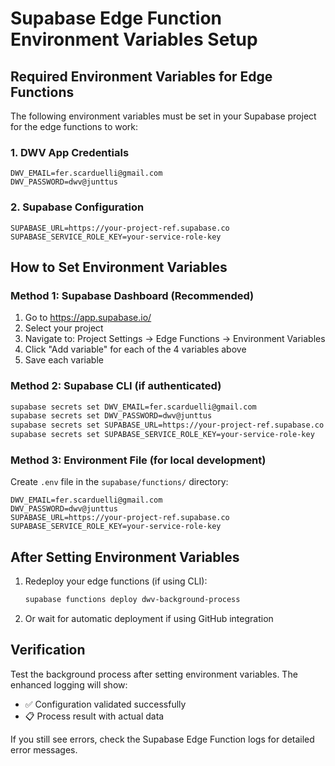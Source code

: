 # Supabase Edge Function Environment Variables Setup

## Required Environment Variables for Edge Functions

The following environment variables must be set in your Supabase project for the edge functions to work:

### 1. DWV App Credentials
```
DWV_EMAIL=fer.scarduelli@gmail.com
DWV_PASSWORD=dwv@junttus
```

### 2. Supabase Configuration
```
SUPABASE_URL=https://your-project-ref.supabase.co
SUPABASE_SERVICE_ROLE_KEY=your-service-role-key
```

## How to Set Environment Variables

### Method 1: Supabase Dashboard (Recommended)
1. Go to https://app.supabase.io/
2. Select your project
3. Navigate to: Project Settings → Edge Functions → Environment Variables
4. Click "Add variable" for each of the 4 variables above
5. Save each variable

### Method 2: Supabase CLI (if authenticated)
```bash
supabase secrets set DWV_EMAIL=fer.scarduelli@gmail.com
supabase secrets set DWV_PASSWORD=dwv@junttus
supabase secrets set SUPABASE_URL=https://your-project-ref.supabase.co
supabase secrets set SUPABASE_SERVICE_ROLE_KEY=your-service-role-key
```

### Method 3: Environment File (for local development)
Create `.env` file in the `supabase/functions/` directory:
```
DWV_EMAIL=fer.scarduelli@gmail.com
DWV_PASSWORD=dwv@junttus
SUPABASE_URL=https://your-project-ref.supabase.co
SUPABASE_SERVICE_ROLE_KEY=your-service-role-key
```

## After Setting Environment Variables

1. Redeploy your edge functions (if using CLI):
   ```bash
   supabase functions deploy dwv-background-process
   ```

2. Or wait for automatic deployment if using GitHub integration

## Verification

Test the background process after setting environment variables. The enhanced logging will show:
- ✅ Configuration validated successfully
- 📋 Process result with actual data

If you still see errors, check the Supabase Edge Function logs for detailed error messages.